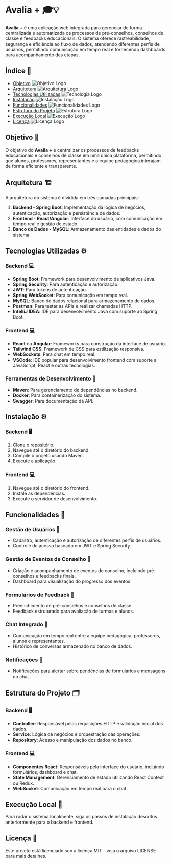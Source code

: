 # Avalia + 🎓💡

**Avalia +** é uma aplicação web integrada para gerenciar de forma centralizada e automatizada os processos de pré-conselhos, conselhos de classe e feedbacks educacionais. O sistema oferece rastreabilidade, segurança e eficiência ao fluxo de dados, atendendo diferentes perfis de usuários, permitindo comunicação em tempo real e fornecendo dashboards para acompanhamento das etapas.

## Índice 📑

- [Objetivo](#objetivo) ![Objetivo Logo](https://img.icons8.com/ios/50/000000/goal.png)
- [Arquitetura](#arquitetura) ![Arquitetura Logo](https://img.icons8.com/ios/50/000000/architecture.png)
- [Tecnologias Utilizadas](#tecnologias-utilizadas) ![Tecnologia Logo](https://img.icons8.com/ios/50/000000/technology.png)
- [Instalação](#instalação) ![Instalação Logo](https://img.icons8.com/ios/50/000000/installing-updates.png)
- [Funcionalidades](#funcionalidades) ![Funcionalidades Logo](https://img.icons8.com/ios/50/000000/features.png)
- [Estrutura do Projeto](#estrutura-do-projeto) ![Estrutura Logo](https://img.icons8.com/ios/50/000000/folder-invoices.png)
- [Execução Local](#execução-local) ![Execução Logo](https://img.icons8.com/ios/50/000000/desktop-computer.png)
- [Licença](#licença) ![Licença Logo](https://img.icons8.com/ios/50/000000/license.png)

## Objetivo 🎯

O objetivo do **Avalia +** é centralizar os processos de feedbacks educacionais e conselhos de classe em uma única plataforma, permitindo que alunos, professores, representantes e a equipe pedagógica interajam de forma eficiente e transparente.

## Arquitetura 🏗️

A arquitetura do sistema é dividida em três camadas principais:

1. **Backend - Spring Boot**: Implementação da lógica de negócios, autenticação, autorização e persistência de dados.
2. **Frontend - React/Angular**: Interface do usuário, com comunicação em tempo real e gestão de estado.
3. **Banco de Dados - MySQL**: Armazenamento das entidades e dados do sistema.

## Tecnologias Utilizadas ⚙️

### Backend 💻
- **Spring Boot**: Framework para desenvolvimento de aplicativos Java.
- **Spring Security**: Para autenticação e autorização.
- **JWT**: Para tokens de autenticação.
- **Spring WebSocket**: Para comunicação em tempo real.
- **MySQL**: Banco de dados relacional para armazenamento de dados.
- **Postman**: Para testar as APIs e realizar chamadas HTTP.
- **IntelliJ IDEA**: IDE para desenvolvimento Java com suporte ao Spring Boot.

### Frontend 💻
- **React** ou **Angular**: Frameworks para construção da interface de usuário.
- **Tailwind CSS**: Framework de CSS para estilização responsiva.
- **WebSockets**: Para chat em tempo real.
- **VSCode**: IDE popular para desenvolvimento frontend com suporte a JavaScript, React e outras tecnologias.

### Ferramentas de Desenvolvimento 🔧
- **Maven**: Para gerenciamento de dependências no backend.
- **Docker**: Para containerização do sistema.
- **Swagger**: Para documentação da API.

## Instalação ⚙️

### Backend 🖥️

1. Clone o repositório.
2. Navegue até o diretório do backend.
3. Compile o projeto usando Maven.
4. Execute a aplicação.

### Frontend 💻

1. Navegue até o diretório do frontend.
2. Instale as dependências.
3. Execute o servidor de desenvolvimento.

## Funcionalidades 🚀

### Gestão de Usuários 🔑
- Cadastro, autenticação e autorização de diferentes perfis de usuários.
- Controle de acesso baseado em JWT e Spring Security.

### Gestão de Eventos de Conselho 📅
- Criação e acompanhamento de eventos de conselho, incluindo pré-conselhos e feedbacks finais.
- Dashboard para visualização do progresso dos eventos.

### Formulários de Feedback 📝
- Preenchimento de pré-conselhos e conselhos de classe.
- Feedback estruturado para avaliação de turmas e alunos.

### Chat Integrado 💬
- Comunicação em tempo real entre a equipe pedagógica, professores, alunos e representantes.
- Histórico de conversas armazenado no banco de dados.

### Notificações 🔔
- Notificações para alertar sobre pendências de formulários e mensagens no chat.

## Estrutura do Projeto 🗂️

### Backend 🖥️
- **Controller**: Responsável pelas requisições HTTP e validação inicial dos dados.
- **Service**: Lógica de negócios e orquestração das operações.
- **Repository**: Acesso e manipulação dos dados no banco.

### Frontend 💻
- **Componentes React**: Responsáveis pela interface do usuário, incluindo formulários, dashboard e chat.
- **State Management**: Gerenciamento de estado utilizando React Context ou Redux.
- **WebSocket**: Comunicação em tempo real para o chat.

## Execução Local 🔄

Para rodar o sistema localmente, siga os passos de instalação descritos anteriormente para o backend e frontend.

## Licença 📝

Este projeto está licenciado sob a licença MIT - veja o arquivo LICENSE para mais detalhes.
